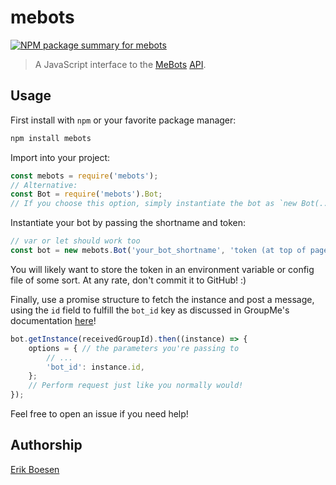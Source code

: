 # mebots
[![NPM package summary for mebots](https://nodei.co/npm/mebots.png)](https://nodei.co/npm/mebots)

> A JavaScript interface to the [MeBots](http://mebots.co) [API](http://mebots.co/documentation).

## Usage
First install with `npm` or your favorite package manager:
```sh
npm install mebots
```

Import into your project:
```js
const mebots = require('mebots');
// Alternative:
const Bot = require('mebots').Bot;
// If you choose this option, simply instantiate the bot as `new Bot(...)` below.
```

Instantiate your bot by passing the shortname and token:
```js
// var or let should work too
const bot = new mebots.Bot('your_bot_shortname', 'token (at top of page while editing your bot)')
```
You will likely want to store the token in an environment variable or config file of some sort. At any rate, don't commit it to GitHub! :)

Finally, use a promise structure to fetch the instance and post a message, using the `id` field to fulfill the `bot_id` key as discussed in GroupMe's documentation [here](https://dev.groupme.com/docs/v3#bots_post)!

```js
bot.getInstance(receivedGroupId).then((instance) => {
    options = { // the parameters you're passing to
        // ...
        'bot_id': instance.id,
    };
    // Perform request just like you normally would!
});
```
Feel free to open an issue if you need help!

## Authorship
[Erik Boesen](https://github.com/ErikBoesen)
